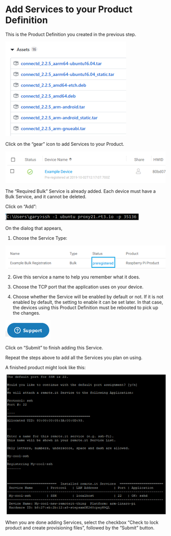 # Add Services to your Product Definition

This is the Product Definition you created in the previous step.

![](../../.gitbook/assets/image%20%28372%29.png)

Click on the “gear” icon to add Services to your Product.

![](../../.gitbook/assets/image%20%28236%29.png)

The “Required Bulk” Service is already added. Each device must have a Bulk Service, and it cannot be deleted.

Click on “Add”:

![](../../.gitbook/assets/image%20%28137%29.png)

On the dialog that appears,

1. Choose the Service Type:

![](../../.gitbook/assets/image%20%28121%29.png)

2. Give this service a name to help you remember what it does.

3. Choose the TCP port that the application uses on your device.

4. Choose whether the Service will be enabled by default or not. If it is not enabled by default, the setting to enable it can be set later. In that case, the devices using this Product Definition must be rebooted to pick up the changes.

![](../../.gitbook/assets/image%20%28138%29.png)

Click on “Submit” to finish adding this Service.

Repeat the steps above to add all the Services you plan on using.

A finished product might look like this:

![](../../.gitbook/assets/image%20%2851%29.png)

When you are done adding Services, select the checkbox “Check to lock product and create provisioning files”, followed by the “Submit” button.

